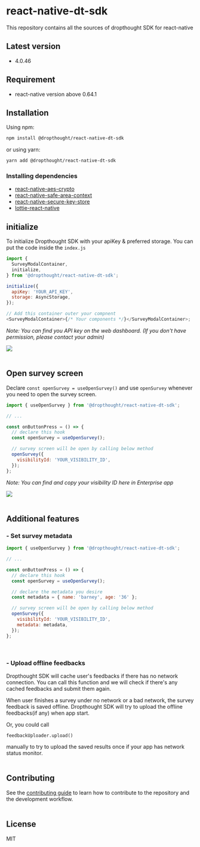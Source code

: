 # react-native-dt-sdk

This repository contains all the sources of dropthought SDK for react-native

## Latest version

- 4.0.46

## Requirement

- react-native version above 0.64.1

## Installation

Using npm:

```sh
npm install @dropthought/react-native-dt-sdk
```

or using yarn:

```sh
yarn add @dropthought/react-native-dt-sdk
```

### Installing dependencies

- [react-native-aes-crypto](https://www.npmjs.com/package/react-native-aes-crypto)
- [react-native-safe-area-context](https://github.com/th3rdwave/react-native-safe-area-context#getting-started)
- [react-native-secure-key-store](https://www.npmjs.com/package/react-native-secure-key-store)
- [lottie-react-native](https://github.com/lottie-react-native/lottie-react-native)

## initialize

To initialize Dropthought SDK with your apiKey & preferred storage. You can put the code inside the `index.js`

```js
import {
  SurveyModalContainer,
  initialize,
} from '@dropthought/react-native-dt-sdk';

initialize({
  apiKey: 'YOUR_API_KEY',
  storage: AsyncStorage,
});

// Add this container outer your compnent
<SurveyModalContainer>{/* Your components */}</SurveyModalContainer>;
```

_Note: You can find you API key on the web dashboard. (If you don't have permission, please contact your admin)_

<img src="https://github.com/DropthoughtSDK/dropthought-ios-sdk/raw/master/imgs/image_apiKey.jpeg">

</br>
</br>

## Open survey screen

Declare
`const openSurvey = useOpenSurvey()` and use `openSurvey` whenever you need to open the survey screen.

```js
import { useOpenSurvey } from '@dropthought/react-native-dt-sdk';

// ...

const onButtonPress = () => {
  // declare this hook
  const openSurvey = useOpenSurvey();

  // survey screen will be open by calling below method
  openSurvey({
    visibilityId: 'YOUR_VISIBILITY_ID',
  });
};
```

_Note: You can find and copy your visibility ID here in Enterprise app_

<img src="https://github.com/DropthoughtSDK/dropthought-ios-sdk/raw/master/imgs/image_visibility.jpeg">

</br>
</br>

## Additional features

### - Set survey metadata

```js
import { useOpenSurvey } from '@dropthought/react-native-dt-sdk';

// ...

const onButtonPress = () => {
  // declare this hook
  const openSurvey = useOpenSurvey();

  // declare the metadata you desire
  const metadata = { name: 'barney', age: '36' };

  // survey screen will be open by calling below method
  openSurvey({
    visibilityId: 'YOUR_VISIBILITY_ID',
    metadata: metadata,
  });
};
```

</br>

### - Upload offline feedbacks

Dropthought SDK will cache user's feedbacks if there has no network connection. You can call this function and we will check if there's any cached feedbacks and submit them again.

When user finishes a survey under no network or a bad network, the survey feedback is saved offline. Dropthought SDK will try to upload the offline feedbacks(if any) when app start.

Or, you could call

```
feedbackUploader.upload()
```

manually to try to upload the saved results once if your app has network status monitor.
</br>
</br>

## Contributing

See the [contributing guide](CONTRIBUTING.md) to learn how to contribute to the repository and the development workflow.
</br>
</br>

## License

MIT
